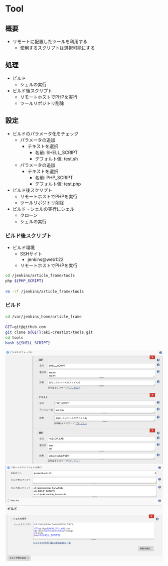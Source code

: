 # Tool

## 概要

* リモートに配置したツールを利用する
    * 使用するスクリプトは選択可能にする

## 処理

* ビルド
    * シェルの実行
* ビルド後スクリプト
    * リモートホストでPHPを実行
    * ツールリポジトリ削除

## 設定

* ビルドのパラメータ化をチェック
    * パラメータの追加
        * テキストを選択
            * 名前: SHELL_SCRIPT
            * デフォルト値: test.sh
    * パラメータの追加
        * テキストを選択
            * 名前: PHP_SCRIPT
            * デフォルト値: test.php
* ビルド後スクリプト
    * リモートホストでPHPを実行
    * ツールリポジトリ削除
* ビルド - シェルの実行にシェル
    * クローン
    * シェルの実行

### ビルド後スクリプト

* ビルド環境
    * SSHサイト
        * jenkins@web1:22
    * リモートホストでPHPを実行

```bash
cd /jenkins/article_frame/tools
php ${PHP_SCRIPT}

rm -rf /jenkins/article_frame/tools
```

### ビルド

```bash
cd /var/jenkins_home/article_frame

GIT=git@github.com
git clone ${GIT}:aki-creatist/tools.git
cd tools
bash ${SHELL_SCRIPT}
```

![setting_00](image/setting_00.png)
![setting_01](image/setting_01.png)